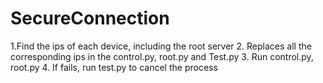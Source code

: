 # SecureConnection
1.Find the ips of each device, including the root server
2. Replaces all the corresponding ips in the control.py, root.py and Test.py
3. Run control.py, root.py
4. If fails, run test.py to cancel the process